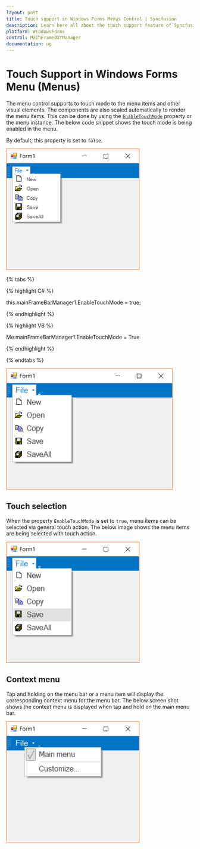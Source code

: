 ```yaml
---
layout: post
title: Touch support in Windows Forms Menus Control | Syncfusion
description: Learn here all about the touch support feature of Syncfusion Windows Forms Menu (Menus) control and more.
platform: WindowsForms
control: MainFrameBarManager 
documentation: ug
---
```


# Touch Support in Windows Forms Menu (Menus)

The menu control supports to touch mode to the menu items and other visual elements. The components are also scaled automatically to render the menu items. This can be done by using the [`EnableTouchMode`](https://help.syncfusion.com/cr/windowsforms/Syncfusion.Windows.Forms.Tools.XPMenus.BarManager.html#Syncfusion_Windows_Forms_Tools_XPMenus_BarManager_EnableTouchMode) property or the menu instance. The below code snippet shows the touch mode is being enabled in the menu.

By default, this property is set to `false`.

![Menu disabled with touch mode](Touch-Support-images/menu_Touch_Disabled.png "Menu before enabling touch mode")

{% tabs %}

{% highlight C# %}

this.mainFrameBarManager1.EnableTouchMode = true;

{% endhighlight %}

{% highlight VB %}

Me.mainFrameBarManager1.EnableTouchMode = True

{% endhighlight %}

{% endtabs %}

![Menu enabled with touch mode](Touch-Support-images/menu_Touch_Enabled.png "Menu after enabling touch mode")

## Touch selection

When the property `EnableTouchMode` is set to `true`, menu items can be selected via general touch action. The below image shows the menu items are being selected with touch action.

![Menu items selected with touch action](Touch-Support-images/menu_Touch_Selection.png)

## Context menu

Tap and holding on the menu bar or a menu item will display the corresponding context menu for the menu bar. The below screen shot shows the context menu is displayed when tap and hold on the main menu bar.

![Context menu in menu bar](Touch-Support-images/menu_with_ContextMenu.png)
